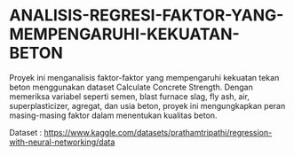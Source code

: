# ANALISIS-REGRESI-FAKTOR-YANG-MEMPENGARUHI-KEKUATAN-BETON
Proyek ini menganalisis faktor-faktor yang mempengaruhi kekuatan tekan beton menggunakan dataset Calculate Concrete Strength. Dengan memeriksa variabel seperti semen, blast furnace slag, fly ash, air, superplasticizer, agregat, dan usia beton, proyek ini mengungkapkan peran masing-masing faktor dalam menentukan kualitas beton.

Dataset : https://www.kaggle.com/datasets/prathamtripathi/regression-with-neural-networking/data
